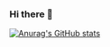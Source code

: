 ### Hi there 👋

[![Anurag's GitHub stats](https://github-readme-stats.vercel.app/api?username=ngcsmm)](https://github.com/anuraghazra/github-readme-stats)

<!--
**ngcsmm-aa/ngcsmm-aa** is a ✨ _special_ ✨ repository because its `README.md` (this file) appears on your GitHub profile.

Here are some ideas to get you started:

- 🔭 I’m currently working on ...
- 🌱 I’m currently learning ...
- 👯 I’m looking to collaborate on ...
- 🤔 I’m looking for help with ...
- 💬 Ask me about ...
- 📫 How to reach me: ...
- 😄 Pronouns: ...
- ⚡ Fun fact: ...
-->
